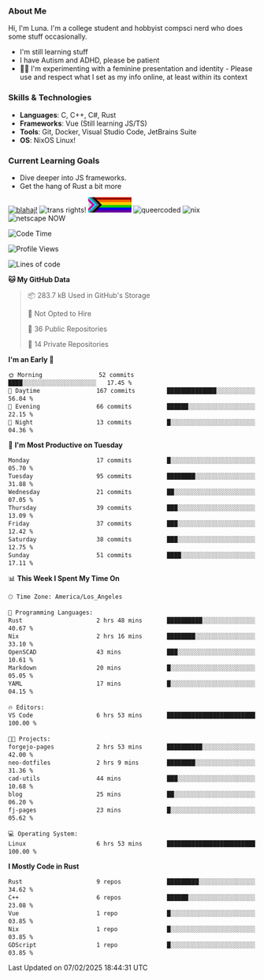 ### About Me
Hi, I'm Luna. I'm a college student and hobbyist compsci nerd who does some stuff occasionally.

- I'm still learning stuff
- I have Autism and ADHD, please be patient
- 🏳️‍⚧️ I'm experimenting with a feminine presentation and identity - Please use and respect what I set as my info online, at least within its context

### Skills & Technologies
- **Languages**: C, C++, C#, Rust
- **Frameworks**: Vue (Still learning JS/TS)
- **Tools**: Git, Docker, Visual Studio Code, JetBrains Suite
- **OS**: NixOS Linux!

### Current Learning Goals
- Dive deeper into JS frameworks.
- Get the hang of Rust a bit more

[![blahaj!](https://isabelroses.com/static/badges/badges/love_blahaj.gif)](https://www.ikea.com/us/en/p/blahaj-soft-toy-shark-90373590/)
![trans rights!](https://isabelroses.com/static/badges/badges/transnow.png)
![progress pride](https://raw.githubusercontent.com/TheFelidae/88x31/refs/heads/main/images/pride/badge_progress.png?raw=true)
![queercoded](https://isabelroses.com/static/badges/badges/queercoded.webp)
![nix](https://isabelroses.com/static/badges/badges/nix.gif)
![netscape NOW](https://cyber.dabamos.de/88x31/netscapenow30.gif)

<!--START_SECTION:waka-->
![Code Time](http://img.shields.io/badge/Code%20Time-150%20hrs%2021%20mins-blue)

![Profile Views](http://img.shields.io/badge/Profile%20Views-0-blue)

![Lines of code](https://img.shields.io/badge/From%20Hello%20World%20I%27ve%20Written-225.7%20thousand%20lines%20of%20code-blue)

**🐱 My GitHub Data** 

> 📦 283.7 kB Used in GitHub's Storage 
 > 
> 🚫 Not Opted to Hire
 > 
> 📜 36 Public Repositories 
 > 
> 🔑 14 Private Repositories 
 > 
**I'm an Early 🐤** 

```text
🌞 Morning                52 commits          ████░░░░░░░░░░░░░░░░░░░░░   17.45 % 
🌆 Daytime                167 commits         ██████████████░░░░░░░░░░░   56.04 % 
🌃 Evening                66 commits          ██████░░░░░░░░░░░░░░░░░░░   22.15 % 
🌙 Night                  13 commits          █░░░░░░░░░░░░░░░░░░░░░░░░   04.36 % 
```
📅 **I'm Most Productive on Tuesday** 

```text
Monday                   17 commits          █░░░░░░░░░░░░░░░░░░░░░░░░   05.70 % 
Tuesday                  95 commits          ████████░░░░░░░░░░░░░░░░░   31.88 % 
Wednesday                21 commits          ██░░░░░░░░░░░░░░░░░░░░░░░   07.05 % 
Thursday                 39 commits          ███░░░░░░░░░░░░░░░░░░░░░░   13.09 % 
Friday                   37 commits          ███░░░░░░░░░░░░░░░░░░░░░░   12.42 % 
Saturday                 38 commits          ███░░░░░░░░░░░░░░░░░░░░░░   12.75 % 
Sunday                   51 commits          ████░░░░░░░░░░░░░░░░░░░░░   17.11 % 
```


📊 **This Week I Spent My Time On** 

```text
🕑︎ Time Zone: America/Los_Angeles

💬 Programming Languages: 
Rust                     2 hrs 48 mins       ██████████░░░░░░░░░░░░░░░   40.67 % 
Nix                      2 hrs 16 mins       ████████░░░░░░░░░░░░░░░░░   33.10 % 
OpenSCAD                 43 mins             ███░░░░░░░░░░░░░░░░░░░░░░   10.61 % 
Markdown                 20 mins             █░░░░░░░░░░░░░░░░░░░░░░░░   05.05 % 
YAML                     17 mins             █░░░░░░░░░░░░░░░░░░░░░░░░   04.15 % 

🔥 Editors: 
VS Code                  6 hrs 53 mins       █████████████████████████   100.00 % 

🐱‍💻 Projects: 
forgejo-pages            2 hrs 53 mins       ██████████░░░░░░░░░░░░░░░   42.00 % 
neo-dotfiles             2 hrs 9 mins        ████████░░░░░░░░░░░░░░░░░   31.36 % 
cad-utils                44 mins             ███░░░░░░░░░░░░░░░░░░░░░░   10.68 % 
blog                     25 mins             ██░░░░░░░░░░░░░░░░░░░░░░░   06.20 % 
fj-pages                 23 mins             █░░░░░░░░░░░░░░░░░░░░░░░░   05.62 % 

💻 Operating System: 
Linux                    6 hrs 53 mins       █████████████████████████   100.00 % 
```

**I Mostly Code in Rust** 

```text
Rust                     9 repos             █████████░░░░░░░░░░░░░░░░   34.62 % 
C++                      6 repos             ██████░░░░░░░░░░░░░░░░░░░   23.08 % 
Vue                      1 repo              █░░░░░░░░░░░░░░░░░░░░░░░░   03.85 % 
Nix                      1 repo              █░░░░░░░░░░░░░░░░░░░░░░░░   03.85 % 
GDScript                 1 repo              █░░░░░░░░░░░░░░░░░░░░░░░░   03.85 % 
```




 Last Updated on 07/02/2025 18:44:31 UTC
<!--END_SECTION:waka-->
